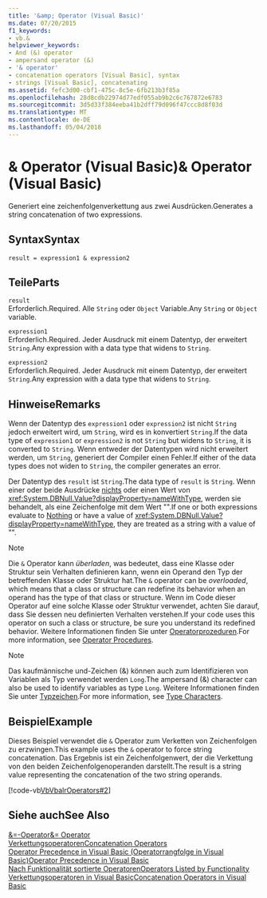 ```yaml
---
title: '&amp; Operator (Visual Basic)'
ms.date: 07/20/2015
f1_keywords:
- vb.&
helpviewer_keywords:
- And (&) operator
- ampersand operator (&)
- '& operator'
- concatenation operators [Visual Basic], syntax
- strings [Visual Basic], concatenating
ms.assetid: fefc3d00-cbf1-475c-8c5e-6fb213b3f85a
ms.openlocfilehash: 28d8cdb22974d77edf055ab9b2c6c767872e6783
ms.sourcegitcommit: 3d5d33f384eeba41b2dff79d096f47ccc8d8f03d
ms.translationtype: MT
ms.contentlocale: de-DE
ms.lasthandoff: 05/04/2018
---
```

# <a name="amp-operator-visual-basic"></a><span data-ttu-id="bbc81-102">&amp; Operator (Visual Basic)</span><span class="sxs-lookup"><span data-stu-id="bbc81-102">&amp; Operator (Visual Basic)</span></span>
<span data-ttu-id="bbc81-103">Generiert eine zeichenfolgenverkettung aus zwei Ausdrücken.</span><span class="sxs-lookup"><span data-stu-id="bbc81-103">Generates a string concatenation of two expressions.</span></span>  
  
## <a name="syntax"></a><span data-ttu-id="bbc81-104">Syntax</span><span class="sxs-lookup"><span data-stu-id="bbc81-104">Syntax</span></span>  
  
```  
result = expression1 & expression2  
```  
  
## <a name="parts"></a><span data-ttu-id="bbc81-105">Teile</span><span class="sxs-lookup"><span data-stu-id="bbc81-105">Parts</span></span>  
 `result`  
 <span data-ttu-id="bbc81-106">Erforderlich.</span><span class="sxs-lookup"><span data-stu-id="bbc81-106">Required.</span></span> <span data-ttu-id="bbc81-107">Alle `String` oder `Object` Variable.</span><span class="sxs-lookup"><span data-stu-id="bbc81-107">Any `String` or `Object` variable.</span></span>  
  
 `expression1`  
 <span data-ttu-id="bbc81-108">Erforderlich.</span><span class="sxs-lookup"><span data-stu-id="bbc81-108">Required.</span></span> <span data-ttu-id="bbc81-109">Jeder Ausdruck mit einem Datentyp, der erweitert `String`.</span><span class="sxs-lookup"><span data-stu-id="bbc81-109">Any expression with a data type that widens to `String`.</span></span>  
  
 `expression2`  
 <span data-ttu-id="bbc81-110">Erforderlich.</span><span class="sxs-lookup"><span data-stu-id="bbc81-110">Required.</span></span> <span data-ttu-id="bbc81-111">Jeder Ausdruck mit einem Datentyp, der erweitert `String`.</span><span class="sxs-lookup"><span data-stu-id="bbc81-111">Any expression with a data type that widens to `String`.</span></span>  
  
## <a name="remarks"></a><span data-ttu-id="bbc81-112">Hinweise</span><span class="sxs-lookup"><span data-stu-id="bbc81-112">Remarks</span></span>  
 <span data-ttu-id="bbc81-113">Wenn der Datentyp des `expression1` oder `expression2` ist nicht `String` jedoch erweitert wird, um `String`, wird es in konvertiert `String`.</span><span class="sxs-lookup"><span data-stu-id="bbc81-113">If the data type of `expression1` or `expression2` is not `String` but widens to `String`, it is converted to `String`.</span></span> <span data-ttu-id="bbc81-114">Wenn entweder der Datentypen wird nicht erweitert werden, um `String`, generiert der Compiler einen Fehler.</span><span class="sxs-lookup"><span data-stu-id="bbc81-114">If either of the data types does not widen to `String`, the compiler generates an error.</span></span>  
  
 <span data-ttu-id="bbc81-115">Der Datentyp des `result` ist `String`.</span><span class="sxs-lookup"><span data-stu-id="bbc81-115">The data type of `result` is `String`.</span></span> <span data-ttu-id="bbc81-116">Wenn einer oder beide Ausdrücke [nichts](../../../visual-basic/language-reference/nothing.md) oder einen Wert von <xref:System.DBNull.Value?displayProperty=nameWithType>, werden sie behandelt, als eine Zeichenfolge mit dem Wert "".</span><span class="sxs-lookup"><span data-stu-id="bbc81-116">If one or both expressions evaluate to [Nothing](../../../visual-basic/language-reference/nothing.md) or have a value of <xref:System.DBNull.Value?displayProperty=nameWithType>, they are treated as a string with a value of "".</span></span>  
  
> [!NOTE]
>  <span data-ttu-id="bbc81-117">Die `&` Operator kann *überladen*, was bedeutet, dass eine Klasse oder Struktur sein Verhalten definieren kann, wenn ein Operand den Typ der betreffenden Klasse oder Struktur hat.</span><span class="sxs-lookup"><span data-stu-id="bbc81-117">The `&` operator can be *overloaded*, which means that a class or structure can redefine its behavior when an operand has the type of that class or structure.</span></span> <span data-ttu-id="bbc81-118">Wenn im Code dieser Operator auf eine solche Klasse oder Struktur verwendet, achten Sie darauf, dass Sie dessen neu definierten Verhalten verstehen.</span><span class="sxs-lookup"><span data-stu-id="bbc81-118">If your code uses this operator on such a class or structure, be sure you understand its redefined behavior.</span></span> <span data-ttu-id="bbc81-119">Weitere Informationen finden Sie unter [Operatorprozeduren](../../../visual-basic/programming-guide/language-features/procedures/operator-procedures.md).</span><span class="sxs-lookup"><span data-stu-id="bbc81-119">For more information, see [Operator Procedures](../../../visual-basic/programming-guide/language-features/procedures/operator-procedures.md).</span></span>  
  
> [!NOTE]
>  <span data-ttu-id="bbc81-120">Das kaufmännische und-Zeichen (&) können auch zum Identifizieren von Variablen als Typ verwendet werden `Long`.</span><span class="sxs-lookup"><span data-stu-id="bbc81-120">The ampersand (&) character can also be used to identify variables as type `Long`.</span></span> <span data-ttu-id="bbc81-121">Weitere Informationen finden Sie unter [Typzeichen](../../../visual-basic/programming-guide/language-features/data-types/type-characters.md).</span><span class="sxs-lookup"><span data-stu-id="bbc81-121">For more information, see [Type Characters](../../../visual-basic/programming-guide/language-features/data-types/type-characters.md).</span></span>  
  
## <a name="example"></a><span data-ttu-id="bbc81-122">Beispiel</span><span class="sxs-lookup"><span data-stu-id="bbc81-122">Example</span></span>  
 <span data-ttu-id="bbc81-123">Dieses Beispiel verwendet die `&` Operator zum Verketten von Zeichenfolgen zu erzwingen.</span><span class="sxs-lookup"><span data-stu-id="bbc81-123">This example uses the `&` operator to force string concatenation.</span></span> <span data-ttu-id="bbc81-124">Das Ergebnis ist ein Zeichenfolgenwert, der die Verkettung von den beiden Zeichenfolgenoperanden darstellt.</span><span class="sxs-lookup"><span data-stu-id="bbc81-124">The result is a string value representing the concatenation of the two string operands.</span></span>  
  
 [!code-vb[VbVbalrOperators#2](../../../visual-basic/language-reference/operators/codesnippet/VisualBasic/concatenation-operator_1.vb)]  
  
## <a name="see-also"></a><span data-ttu-id="bbc81-125">Siehe auch</span><span class="sxs-lookup"><span data-stu-id="bbc81-125">See Also</span></span>  
 [<span data-ttu-id="bbc81-126">&=-Operator</span><span class="sxs-lookup"><span data-stu-id="bbc81-126">&= Operator</span></span>](../../../visual-basic/language-reference/operators/and-assignment-operator.md)  
 [<span data-ttu-id="bbc81-127">Verkettungsoperatoren</span><span class="sxs-lookup"><span data-stu-id="bbc81-127">Concatenation Operators</span></span>](../../../visual-basic/language-reference/operators/concatenation-operators.md)  
 [<span data-ttu-id="bbc81-128">Operator Precedence in Visual Basic (Operatorrangfolge in Visual Basic)</span><span class="sxs-lookup"><span data-stu-id="bbc81-128">Operator Precedence in Visual Basic</span></span>](../../../visual-basic/language-reference/operators/operator-precedence.md)  
 [<span data-ttu-id="bbc81-129">Nach Funktionalität sortierte Operatoren</span><span class="sxs-lookup"><span data-stu-id="bbc81-129">Operators Listed by Functionality</span></span>](../../../visual-basic/language-reference/operators/operators-listed-by-functionality.md)  
 [<span data-ttu-id="bbc81-130">Verkettungsoperatoren in Visual Basic</span><span class="sxs-lookup"><span data-stu-id="bbc81-130">Concatenation Operators in Visual Basic</span></span>](../../../visual-basic/programming-guide/language-features/operators-and-expressions/concatenation-operators.md)
